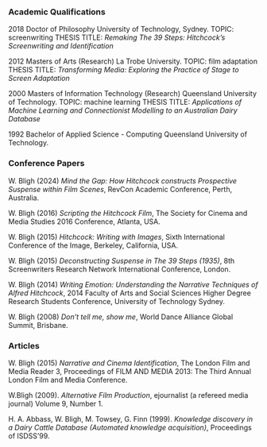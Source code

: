 
### Academic Qualifications

2018				Doctor of Philosophy
 				University of Technology, Sydney.
				TOPIC: screenwriting
				THESIS TITLE: *Remaking The 39 Steps: Hitchcock’s Screenwriting and Identification*

2012				Masters of Arts (Research)
 				La Trobe University.
				TOPIC: film adaptation
				THESIS TITLE: *Transforming Media: Exploring the Practice of Stage to Screen Adaptation*

2000			Masters of Information Technology (Research)
 				Queensland University of Technology.
				TOPIC: machine learning
				THESIS TITLE: *Applications of Machine Learning and Connectionist Modelling to an Australian Dairy Database*

1992				Bachelor of Applied Science - Computing
 				Queensland University of Technology.


### Conference Papers

W. Bligh (2024) *Mind the Gap: How Hitchcock constructs Prospective Suspense within Film Scenes*, RevCon Academic Conference, Perth, Australia.

W. Bligh (2016) *Scripting the Hitchcock Film*, The Society for Cinema and Media Studies 2016 Conference, Atlanta, USA.

W. Bligh (2015) *Hitchcock: Writing with Images*, Sixth International Conference of the Image, Berkeley, California, USA.

W. Bligh (2015) *Deconstructing Suspense in The 39 Steps (1935)*, 8th Screenwriters Research Network International Conference, London.

W. Bligh (2014) *Writing Emotion: Understanding the Narrative Techniques of Alfred Hitchcock*, 2014 Faculty of Arts and Social Sciences Higher Degree Research Students Conference, University of Technology Sydney.

W. Bligh (2008) *Don’t tell me, show me*, World Dance Alliance Global Summit, Brisbane.


### Articles

W. Bligh (2015) *Narrative and Cinema Identification*, The London Film and Media Reader 3, Proceedings of FILM AND MEDIA 2013: The Third Annual London Film and Media Conference.

W.Bligh (2009). *Alternative Film Production*, ejournalist (a refereed media journal) Volume 9, Number 1.

H. A. Abbass, W. Bligh, M. Towsey, G. Finn (1999). *Knowledge discovery in a Dairy Cattle Database (Automated knowledge acquisition)*, Proceedings of ISDSS’99.
